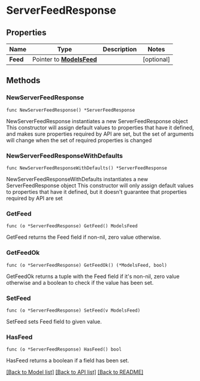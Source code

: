 # ServerFeedResponse

## Properties

Name | Type | Description | Notes
------------ | ------------- | ------------- | -------------
**Feed** | Pointer to [**ModelsFeed**](ModelsFeed.md) |  | [optional] 

## Methods

### NewServerFeedResponse

`func NewServerFeedResponse() *ServerFeedResponse`

NewServerFeedResponse instantiates a new ServerFeedResponse object
This constructor will assign default values to properties that have it defined,
and makes sure properties required by API are set, but the set of arguments
will change when the set of required properties is changed

### NewServerFeedResponseWithDefaults

`func NewServerFeedResponseWithDefaults() *ServerFeedResponse`

NewServerFeedResponseWithDefaults instantiates a new ServerFeedResponse object
This constructor will only assign default values to properties that have it defined,
but it doesn't guarantee that properties required by API are set

### GetFeed

`func (o *ServerFeedResponse) GetFeed() ModelsFeed`

GetFeed returns the Feed field if non-nil, zero value otherwise.

### GetFeedOk

`func (o *ServerFeedResponse) GetFeedOk() (*ModelsFeed, bool)`

GetFeedOk returns a tuple with the Feed field if it's non-nil, zero value otherwise
and a boolean to check if the value has been set.

### SetFeed

`func (o *ServerFeedResponse) SetFeed(v ModelsFeed)`

SetFeed sets Feed field to given value.

### HasFeed

`func (o *ServerFeedResponse) HasFeed() bool`

HasFeed returns a boolean if a field has been set.


[[Back to Model list]](../README.md#documentation-for-models) [[Back to API list]](../README.md#documentation-for-api-endpoints) [[Back to README]](../README.md)


